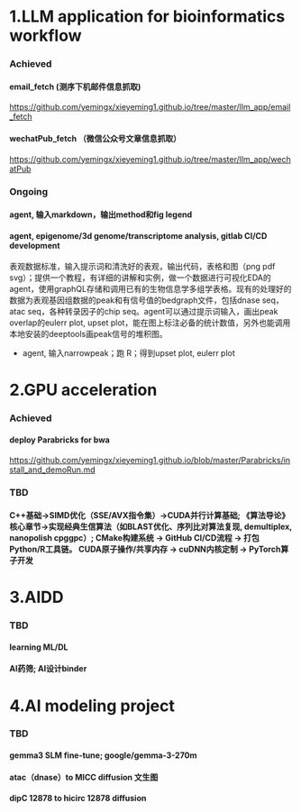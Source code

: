 # 1.LLM application for bioinformatics workflow

### Achieved
#### email_fetch (测序下机邮件信息抓取)
https://github.com/yemingx/xieyeming1.github.io/tree/master/llm_app/email_fetch
#### wechatPub_fetch （微信公众号文章信息抓取）
https://github.com/yemingx/xieyeming1.github.io/tree/master/llm_app/wechatPub

### Ongoing
#### agent, 输入markdown，输出method和fig legend
#### agent, epigenome/3d genome/transcriptome analysis, gitlab CI/CD development
表观数据标准，输入提示词和清洗好的表观，输出代码，表格和图（png pdf svg）；提供一个教程，有详细的讲解和实例，做一个数据进行可视化EDA的agent，使用graphQL存储和调用已有的生物信息学多组学表格。现有的处理好的数据为表观基因组数据的peak和有信号值的bedgraph文件，包括dnase seq，atac seq，各种转录因子的chip seq。agent可以通过提示词输入，画出peak overlap的eulerr plot, upset plot，能在图上标注必备的统计数值，另外也能调用本地安装的deeptools画peak信号的堆积图。
- agent, 输入narrowpeak；跑 R；得到upset plot, eulerr plot

# 2.GPU acceleration 
### Achieved
#### deploy Parabricks for bwa 
https://github.com/yemingx/xieyeming1.github.io/blob/master/Parabricks/install_and_demoRun.md
### TBD
#### C++基础→SIMD优化（SSE/AVX指令集）→CUDA并行计算基础; 《算法导论》核心章节→实现经典生信算法（如BLAST优化、序列比对算法复现, demultiplex, nanopolish cpggpc）; CMake构建系统 → GitHub CI/CD流程 → 打包Python/R工具链。 CUDA原子操作/共享内存 → cuDNN内核定制 → PyTorch算子开发

# 3.AIDD
### TBD
#### learning ML/DL
#### AI药筛; AI设计binder

# 4.AI modeling project
### TBD
#### gemma3 SLM fine-tune; google/gemma-3-270m
#### atac（dnase）to MICC diffusion 文生图
#### dipC 12878 to hicirc 12878 diffusion
